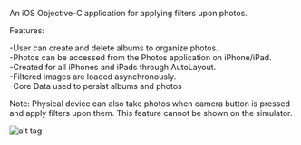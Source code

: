 An iOS Objective-C application for applying filters upon photos. <br />

Features: <br />

-User can create and delete albums to organize photos. <br />
-Photos can be accessed from the Photos application on iPhone/iPad. <br />
-Created for all iPhones and iPads through AutoLayout. <br />
-Filtered images are loaded asynchronously. <br />
-Core Data used to persist albums and photos <br />

Note: Physical device can also take photos when camera button is pressed and apply filters upon them. This feature cannot be shown on the simulator.  <br />

![alt tag](https://github.com/sp71/FilterGallery/blob/master/demo.gif)

